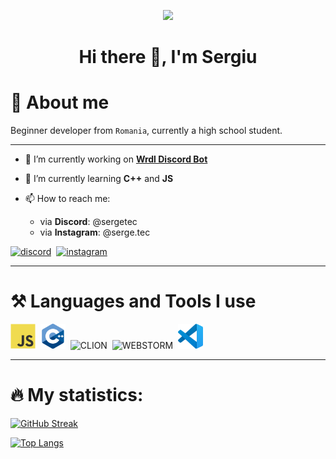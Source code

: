 <p align="center">
  <img height="160" src="https://bestanimations.com/media/computers/1641871444funny-computer-animated-gif-35.gif"> </img>
</p>
<h1 align = "center"> Hi there 👋, I'm Sergiu </h1>

# 📃 About me
Beginner developer from `Romania`, currently a high school student.

---

- 🔭 I’m currently working on **[Wrdl Discord Bot](https://github.com/Sergetec/Wrdl-Bot)**

- 🌱 I’m currently learning **C++** and **JS**

- 📫 How to reach me:
  - via **Discord**: @sergetec
  - via **Instagram**: @serge.tec
 
[<img src='https://assets-global.website-files.com/6257adef93867e50d84d30e2/636e0a6a49cf127bf92de1e2_icon_clyde_blurple_RGB.png' alt='discord' height='40'/>](https://discord.com/users/333664530582208513)&nbsp;
[<img src='https://upload.wikimedia.org/wikipedia/commons/thumb/e/e7/Instagram_logo_2016.svg/768px-Instagram_logo_2016.svg.png' alt='instagram' height='45'/>](https://www.instagram.com/serge.tec/)

---

# ⚒️ Languages and Tools I use
<img src="https://github.com/devicons/devicon/blob/master/icons/javascript/javascript-original.svg" title="JS" alt="JS" width="40" height="40"/>&nbsp;
<img src="https://github.com/devicons/devicon/blob/master/icons/cplusplus/cplusplus-original.svg" title="CPLUSPLUS" alt="CPLUSPLUS" width="40" height="40"/>&nbsp;
<img src="https://pics.freeicons.io/uploads/icons/png/7547080541536207303-512.png" title="CLION" alt="CLION" width="40" height="40"/>&nbsp;
<img src="https://upload.wikimedia.org/wikipedia/commons/thumb/c/c0/WebStorm_Icon.svg/1024px-WebStorm_Icon.svg.png" title="WEBSTORM" alt="WEBSTORM" width="40" height="40"/>&nbsp;
<img src="https://github.com/devicons/devicon/blob/master/icons/vscode/vscode-original.svg" title="VSCODE" alt="VSCODE" width="40" height="40"/>

---

# 🔥 My statistics:

[![GitHub Streak](https://streak-stats.demolab.com?user=Sergetec&theme=onedark-duo)](https://git.io/streak-stats)

[![Top Langs](https://github-readme-stats.vercel.app/api/top-langs/?username=Sergetec&layout=compact&theme=vision-friendly-dark)](https://github.com/anuraghazra/github-readme-stats)
